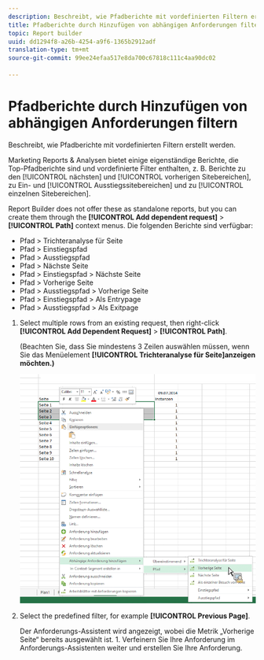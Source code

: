 ```yaml
---
description: Beschreibt, wie Pfadberichte mit vordefinierten Filtern erstellt werden.
title: Pfadberichte durch Hinzufügen von abhängigen Anforderungen filtern
topic: Report builder
uuid: dd1294f8-a26b-4254-a9f6-1365b2912adf
translation-type: tm+mt
source-git-commit: 99ee24efaa517e8da700c67818c111c4aa90dc02

---
```



# Pfadberichte durch Hinzufügen von abhängigen Anforderungen filtern

Beschreibt, wie Pfadberichte mit vordefinierten Filtern erstellt werden.

Marketing Reports &amp; Analysen bietet einige eigenständige Berichte, die Top-Pfadberichte sind und vordefinierte Filter enthalten, z. B. Berichte zu den [!UICONTROL nächsten] und [!UICONTROL vorherigen Sitebereichen], zu Ein- und [!UICONTROL Ausstiegssitebereichen] und zu [!UICONTROL einzelnen Sitebereichen].

Report Builder does not offer these as standalone reports, but you can create them through the **[!UICONTROL Add dependent request]** &gt; **[!UICONTROL Path]** context menus. Die folgenden Berichte sind verfügbar:

* Pfad &gt; Trichteranalyse für Seite
* Pfad &gt; Einstiegspfad
* Pfad &gt; Ausstiegspfad
* Pfad &gt; Nächste Seite
* Pfad &gt; Einstiegspfad &gt; Nächste Seite
* Pfad &gt; Vorherige Seite
* Pfad &gt; Ausstiegspfad &gt; Vorherige Seite
* Pfad &gt; Einstiegspfad &gt; Als Entrypage
* Pfad &gt; Ausstiegspfad &gt; Als Exitpage

1. Select multiple rows from an existing request, then right-click **[!UICONTROL Add Dependent Request]** &gt; **[!UICONTROL Path]**.

   (Beachten Sie, dass Sie mindestens 3 Zeilen auswählen müssen, wenn Sie das Menüelement **[!UICONTROL Trichteranalyse für Seite]anzeigen möchten.)**

   ![](assets/dependen_request.png)

1. Select the predefined filter, for example **[!UICONTROL Previous Page]**.

   Der Anforderungs-Assistent wird angezeigt, wobei die Metrik „Vorherige Seite“ bereits ausgewählt ist. 1. Verfeinern Sie Ihre Anforderung im Anforderungs-Assistenten weiter und erstellen Sie Ihre Anforderung.
